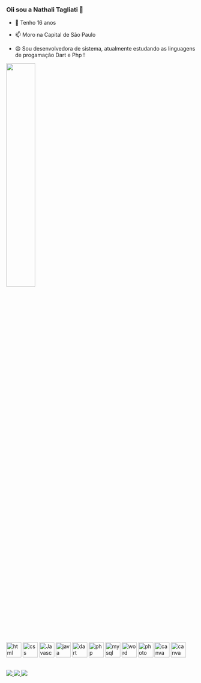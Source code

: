 ### Oii sou a Nathali Tagliati 👋

- 💬 Tenho 16 anos
- 📫 Moro na Capital de São Paulo
  
- 😄 Sou desenvolvedora de sistema, atualmente estudando as linguagens de progamação Dart e Php !

  <div>
<img align = "center" width = "39%" src = "https://github-readme-stats.vercel.app/api/top-langs/?username=NathTagliati&layout=compact&langs_count=16&theme=dark"/>
</div>

</div>

<div style = "display:incline_block"><br>
  <img src="https://cdn.jsdelivr.net/gh/devicons/devicon/icons/html5/html5-original.svg" aling = "center" alt = "html" height = "40" width = "40" />
  <img src="https://cdn.jsdelivr.net/gh/devicons/devicon/icons/css3/css3-original.svg" aling = "center" alt = "css" height = "40" width = "40" />
  <img src="https://cdn.jsdelivr.net/gh/devicons/devicon/icons/javascript/javascript-original.svg" aling = "center" alt = "Javascript" height = "40" width = "40" />
  <img src="https://cdn.jsdelivr.net/gh/devicons/devicon/icons/java/java-original.svg" aling = "center" alt = "java" height = "40" width = "40" />
  <img src="https://cdn.jsdelivr.net/gh/devicons/devicon/icons/dart/dart-original.svg" aling = "center" alt = "dart" height = "40" width = "40" />
  <img src="https://cdn.jsdelivr.net/gh/devicons/devicon/icons/php/php-original.svg" aling = "center" alt = "php" height = "40" width = "40" />
  <img src="https://cdn.jsdelivr.net/gh/devicons/devicon/icons/mysql/mysql-original.svg" aling = "center" alt = "mysql" height = "40" width = "40" />
  <img src="https://cdn.jsdelivr.net/gh/devicons/devicon/icons/wordpress/wordpress-original.svg" aling = "center" alt = "word" height = "40" width = "40" />
  <img src="https://cdn.jsdelivr.net/gh/devicons/devicon/icons/photoshop/photoshop-original.svg" aling = "center" alt = "photo" height = "40" width = "40" />
  <img src="https://cdn.jsdelivr.net/gh/devicons/devicon/icons/canva/canva-original.svg" aling = "center" alt = "canva" height = "40" width = "40" />
  <img src="https://cdn.jsdelivr.net/gh/devicons/devicon/icons/bancodedados/bancodedados-original.svg" aling = "center" alt = "canva" height = "40" width = "40" />
  
  
</div>

 ##

 <div>
  <a href = "https://github.com/NathTagliati" target = "_blank"><img src = "https://img.shields.io/badge/GitHub-100000?style=for-the-badge&logo=github&logoColor=white">
  <a href = "https://www.linkedin.com/in/nathalitagliati/" target = "_blank"><img src = "https://img.shields.io/badge/LinkedIn-0077B5?style=for-the-badge&logo=linkedin&logoColor=white">
   <a href = "mailto:contato@nathalitagliati04@gmail.com" target = "_blank"><img src = "https://img.shields.io/badge/Gmail-D14836?style=for-the-badge&logo=gmail&logoColor=white">
</div>
          

